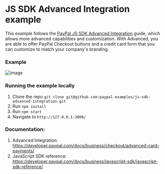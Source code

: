 # JS SDK Advanced Integration example

This example follows the [PayPal JS SDK Advanced Integration](https://developer.paypal.com/docs/business/checkout/advanced-card-payments/) guide, which allows more advanced capabilities and customization. With Advanced, you are able to offer PayPal Checkout buttons and a credit card form that you can customize to match your company's branding.

### Example

![image](https://user-images.githubusercontent.com/742884/95763984-70511100-0c75-11eb-9b3d-9280d49a6a53.png)

### Running the example locally

1. Clone the repo `git clone git@github.com:paypal-examples/js-sdk-advanced-integration.git`
2. Run `npm install`
3. Run `npm start`
4. Navigate to `http://127.0.0.1:3000/`

### Documentation:

1. Advanced Integration: https://developer.paypal.com/docs/business/checkout/advanced-card-payments/
2. JavaScript SDK reference: https://developer.paypal.com/docs/business/javascript-sdk/javascript-sdk-reference/
